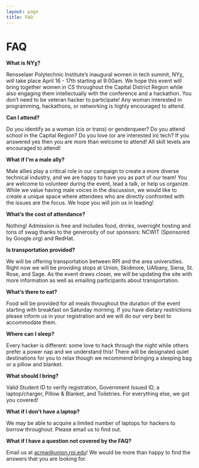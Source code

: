 ```yaml
---
layout: page
title: FAQ
---
```


# FAQ

**What is NY&chi;?**

Rensselaer Polytechnic Institute’s inaugural women in tech summit, NY&chi;, will take place April 16 - 17th starting at 9:00am. We hope this event will bring together women in CS throughout the Capital District Region while also engaging them intellectually with the conference and a hackathon. You don’t need to be veteran hacker to participate! Any woman interested in programming, hackathons, or networking is highly encouraged to attend.

**Can I attend?**

Do you identify as a woman (cis or trans) or genderqueer? Do you attend school in the Capital Region? Do you love (or are interested in) tech? If you answered yes then you are more than welcome to attend! All skill levels are encouraged to attend!

**What if I'm a male ally?**

Male allies play a critical role in our campaign to create a more diverse technical industry, and we are happy to have you as part of our team! You are welcome to volunteer during the event, lead a talk, or help us organize. While we value having male voices in the discussion, we would like to create a unique space where attendees who are directly confronted with the issues are the focus. We hope you will join us in leading!   


**What’s the cost of attendance?**

Nothing! Admission is free and includes food, drinks, overnight hosting and tons of swag thanks to the generosity of our sponsors: NCWIT (Sponsored by Google.org) and RedHat.

**Is transportation provided?**

We will be offering transportation between RPI and the area universities.  Right now we will be providing stops at Union, Skidmore, UAlbany, Siena, St. Rose, and Sage.  As the event draws closer, we will be updating the site with more information as well as emailing participants about transportation.  

**What’s there to eat?**

Food will be provided for all meals throughout the duration of the event starting with breakfast on Saturday morning. If you have dietary restrictions please inform us in your registration and we will do our very best to accommodate them.

**Where can I sleep?**

Every hacker is different: some love to hack through the night while others prefer a power nap and we understand this! There will be designated quiet destinations for you to relax though we recommend bringing a sleeping bag or a pillow and blanket.

**What should I bring?**

Valid Student ID to verify registration, Government Issued ID, a laptop/charger, Pillow & Blanket, and Toiletries. For everything else, we got you covered!

**What if I don't have a laptop?**

We may be able to acquire a limited number of laptops for hackers to borrow throughout.  Please email us to find out.

**What if I have a question not covered by the FAQ?**

Email us at <acmw@union.rpi.edu>! We would be more than happy to find the answers that you are looking for.
